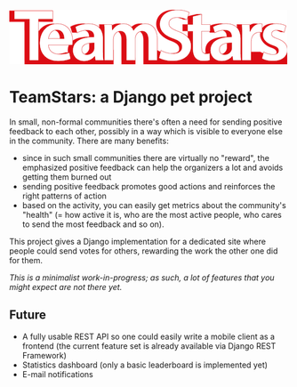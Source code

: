 ![alt tag](https://raw.githubusercontent.com/scorchio/teamstars/master/teamstars/static/img/teamstars_logo.png)


# TeamStars: a Django pet project

In small, non-formal communities there's often a need for sending positive 
feedback to each other, possibly in a way which is visible to everyone else 
in the community. There are many benefits:

- since in such small communities there are virtually no "reward", the 
emphasized positive feedback can help the organizers a lot and avoids getting
 them burned out
- sending positive feedback promotes good actions and reinforces the right 
patterns of action
- based on the activity, you can easily get metrics about the community's 
"health" (= how active it is, who are the most active people, who cares to 
send the most feedback and so on).

This project gives a Django implementation for a dedicated site where 
people could send votes for others, rewarding the work the other one did for 
them.

*This is a minimalist work-in-progress; as such, a lot of features that you 
might expect are not there yet.*
 
## Future

- A fully usable REST API so one could easily write a mobile client as a 
frontend (the current feature set is already available via Django REST 
Framework)
- Statistics dashboard (only a basic leaderboard is implemented yet)
- E-mail notifications
